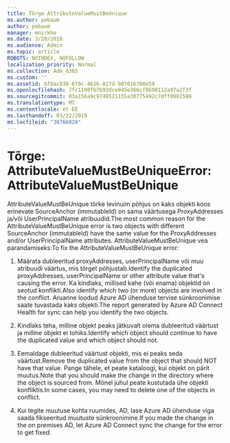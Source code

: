 ```yaml
---
title: Tõrge AttributeValueMustBeUnique
ms.author: pebaum
author: pebaum
manager: mnirkhe
ms.date: 3/20/2018
ms.audience: Admin
ms.topic: article
ROBOTS: NOINDEX, NOFOLLOW
localization_priority: Normal
ms.collection: Adm_O365
ms.custom: ''
ms.assetid: bf8ac830-6f0c-4616-827d-987616700e59
ms.openlocfilehash: 7fc1190fb7b93dce945e366cf8b90112a97a2f3f
ms.sourcegitcommit: 03a156a9c9740521155a30775492c7dff0982588
ms.translationtype: MT
ms.contentlocale: et-EE
ms.lasthandoff: 03/22/2019
ms.locfileid: "30766020"
---
```

# <a name="error-attributevaluemustbeunique"></a><span data-ttu-id="b5d6c-102">Tõrge: AttributeValueMustBeUnique</span><span class="sxs-lookup"><span data-stu-id="b5d6c-102">Error: AttributeValueMustBeUnique</span></span>

<span data-ttu-id="b5d6c-103">AttributeValueMustBeUnique tõrke levinuim põhjus on kaks objekti koos erinevate SourceAnchor (immutableId) on sama väärtusega ProxyAddresses ja/või UserPrincipalName atribuudid.</span><span class="sxs-lookup"><span data-stu-id="b5d6c-103">The most common reason for the AttributeValueMustBeUnique error is two objects with different SourceAnchor (immutableId) have the same value for the ProxyAddresses and/or UserPrincipalName attributes.</span></span> <span data-ttu-id="b5d6c-104">AttributeValueMustBeUnique vea parandamiseks:</span><span class="sxs-lookup"><span data-stu-id="b5d6c-104">To fix the AttributeValueMustBeUnique error:</span></span>
  
1. <span data-ttu-id="b5d6c-105">Määrata dubleeritud proxyAddresses, userPrincipalName või muu atribuudi väärtus, mis tõrget põhjustab.</span><span class="sxs-lookup"><span data-stu-id="b5d6c-105">Identify the duplicated proxyAddresses, userPrincipalName or other attribute value that's causing the error.</span></span> <span data-ttu-id="b5d6c-106">Ka kindlaks, millised kahe (või enama) objektid on seotud konflikti.</span><span class="sxs-lookup"><span data-stu-id="b5d6c-106">Also identify which two (or more) objects are involved in the conflict.</span></span> <span data-ttu-id="b5d6c-107">Aruanne loodud Azure AD ühenduse tervise sünkroonimise saate tuvastada kaks objekti.</span><span class="sxs-lookup"><span data-stu-id="b5d6c-107">The report generated by Azure AD Connect Health for sync can help you identify the two objects.</span></span>
    
2. <span data-ttu-id="b5d6c-108">Kindlaks teha, milline objekt peaks jätkuvalt olema dubleeritud väärtust ja milline objekt ei tohiks.</span><span class="sxs-lookup"><span data-stu-id="b5d6c-108">Identify which object should continue to have the duplicated value and which object should not.</span></span>
    
3. <span data-ttu-id="b5d6c-109">Eemaldage dubleeritud väärtust objekti, mis ei peaks seda väärtust.</span><span class="sxs-lookup"><span data-stu-id="b5d6c-109">Remove the duplicated value from the object that should NOT have that value.</span></span> <span data-ttu-id="b5d6c-110">Pange tähele, et peate kataloogi, kui objekt on pärit muutus.</span><span class="sxs-lookup"><span data-stu-id="b5d6c-110">Note that you should make the change in the directory where the object is sourced from.</span></span> <span data-ttu-id="b5d6c-111">Mõnel juhul peate kustutada ühe objekti konfliktis.</span><span class="sxs-lookup"><span data-stu-id="b5d6c-111">In some cases, you may need to delete one of the objects in conflict.</span></span>
    
4. <span data-ttu-id="b5d6c-112">Kui tegite muutuse kohta ruumides, AD, lase Azure AD ühenduse viga saada fikseeritud muutuste sünkroonimine.</span><span class="sxs-lookup"><span data-stu-id="b5d6c-112">If you made the change in the on premises AD, let Azure AD Connect sync the change for the error to get fixed.</span></span>
    

